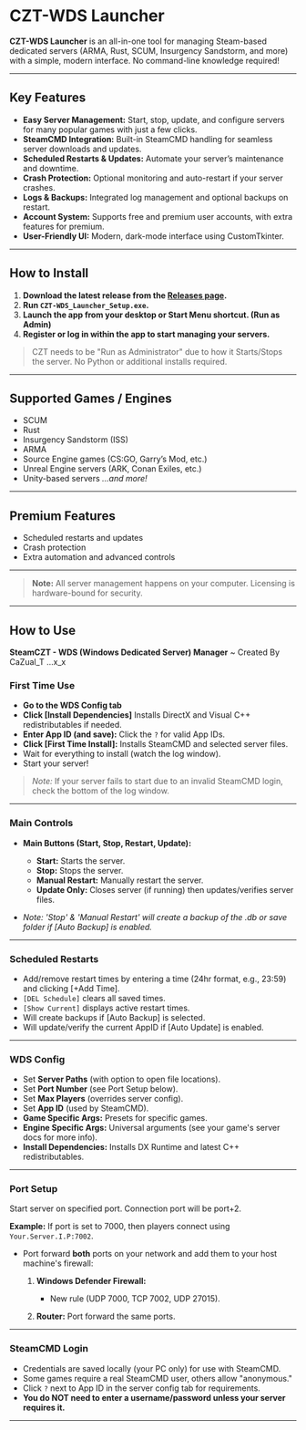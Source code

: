 # CZT-WDS Launcher 

**CZT-WDS Launcher** is an all-in-one tool for managing Steam-based dedicated servers (ARMA, Rust, SCUM, Insurgency Sandstorm, and more) with a simple, modern interface. No command-line knowledge required!

---

## Key Features

* **Easy Server Management:** Start, stop, update, and configure servers for many popular games with just a few clicks.
* **SteamCMD Integration:** Built-in SteamCMD handling for seamless server downloads and updates.
* **Scheduled Restarts & Updates:** Automate your server’s maintenance and downtime.
* **Crash Protection:** Optional monitoring and auto-restart if your server crashes.
* **Logs & Backups:** Integrated log management and optional backups on restart.
* **Account System:** Supports free and premium user accounts, with extra features for premium.
* **User-Friendly UI:** Modern, dark-mode interface using CustomTkinter.

---

## How to Install

1. **Download the latest release from the [Releases page](../../releases).**
2. **Run `CZT-WDS_Launcher_Setup.exe`.**
3. **Launch the app from your desktop or Start Menu shortcut. (Run as Admin)**
4. **Register or log in within the app to start managing your servers.**

> CZT needs to be "Run as Administrator" due to how it Starts/Stops the server. 
> No Python or additional installs required.

---

## Supported Games / Engines

* SCUM
* Rust
* Insurgency Sandstorm (ISS)
* ARMA
* Source Engine games (CS\:GO, Garry’s Mod, etc.)
* Unreal Engine servers (ARK, Conan Exiles, etc.)
* Unity-based servers
  *...and more!*

---

## Premium Features

* Scheduled restarts and updates
* Crash protection
* Extra automation and advanced controls

---

> **Note:** All server management happens on your computer. Licensing is hardware-bound for security.

---

## How to Use

**SteamCZT - WDS (Windows Dedicated Server) Manager**
\~ Created By CaZual\_T ...x\_x

### First Time Use

* **Go to the WDS Config tab**
* **Click \[Install Dependencies]** Installs DirectX and Visual C++ redistributables if needed.
* **Enter App ID (and save):** Click the `?` for valid App IDs.
* **Click \[First Time Install]:** Installs SteamCMD and selected server files.
* Wait for everything to install (watch the log window).
* Start your server!

> *Note:* If your server fails to start due to an invalid SteamCMD login, check the bottom of the log window.

---

### Main Controls

* **Main Buttons (Start, Stop, Restart, Update):**

  * **Start:** Starts the server.
  * **Stop:** Stops the server.
  * **Manual Restart:** Manually restart the server.
  * **Update Only:** Closes server (if running) then updates/verifies server files.
* *Note: 'Stop' & 'Manual Restart' will create a backup of the .db or save folder if \[Auto Backup] is enabled.*

---

### Scheduled Restarts

* Add/remove restart times by entering a time (24hr format, e.g., 23:59) and clicking \[+Add Time].
* `[DEL Schedule]` clears all saved times.
* `[Show Current]` displays active restart times.
* Will create backups if \[Auto Backup] is selected.
* Will update/verify the current AppID if \[Auto Update] is enabled.

---

### WDS Config

* Set **Server Paths** (with option to open file locations).
* Set **Port Number** (see Port Setup below).
* Set **Max Players** (overrides server config).
* Set **App ID** (used by SteamCMD).
* **Game Specific Args:** Presets for specific games.
* **Engine Specific Args:** Universal arguments (see your game's server docs for more info).
* **Install Dependencies:** Installs DX Runtime and latest C++ redistributables.

---

### Port Setup

Start server on specified port. Connection port will be port+2.

**Example:**
If port is set to 7000, then players connect using `Your.Server.I.P:7002`.

* Port forward **both** ports on your network and add them to your host machine's firewall:

  1. **Windows Defender Firewall:**

     * New rule (UDP 7000, TCP 7002, UDP 27015).
  2. **Router:** Port forward the same ports.

---

### SteamCMD Login

* Credentials are saved locally (your PC only) for use with SteamCMD.
* Some games require a real SteamCMD user, others allow "anonymous."
* Click `?` next to App ID in the server config tab for requirements.
* **You do NOT need to enter a username/password unless your server requires it.**

---





